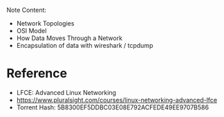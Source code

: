 Note Content:
  - Network Topologies
  - OSI Model
  - How Data Moves Through a Network
  - Encapsulation of data with wireshark / tcpdump


# Reference
 - LFCE: Advanced Linux Networking
  - https://www.pluralsight.com/courses/linux-networking-advanced-lfce
   - Torrent Hash: 5B8300EF5DDBC03E08E792ACFEDE49EE9707B586
